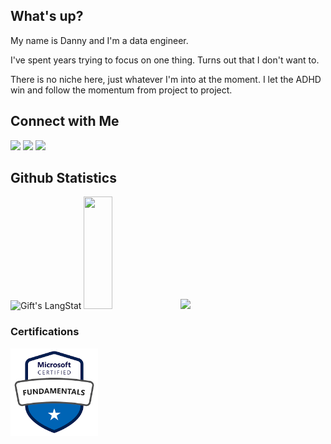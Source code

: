 ## What's up? 

My name is Danny and I'm a data engineer.

I've spent years trying to focus on one thing. Turns out that I don't want to. 

There is no niche here, just whatever I'm into at the moment. I let the ADHD win and follow the momentum from project to project.  

## Connect with Me

<a href="mailto:hello@dannyvilchez.com"><img src="https://img.shields.io/badge/Email-Red&logo=Gmail&logoColor=white"/></a>
<a href="https://linkedin.com/in/vilchezdanny"><img src="https://img.shields.io/badge/LinkedIn-blue"/></a>
<a href="https://x.com/_dannyvilchez"><img src="https://img.shields.io/badge/%E2%80%8E-black?logo=X&logoColor=white" /></a>


## Github Statistics

<img height="180em" src="https://github-readme-streak-stats.herokuapp.com/?user=dannyvilchez" alt="Gift's LangStat" />
<img height="180em" src="https://github-readme-stats.vercel.app/api/top-langs/?username=dannyvilchez" width="30%" />
<img height="180em" src="https://github-readme-stats-eight-theta.vercel.app/api?username=dannyvilchez&show_icons=true&theme=algolia&include_all_commits=true&count_private=true"/>


### Certifications

<img src="az900.png" alt="AZ-900 Certification" height="140em" />




<!--
<a href="https://www.dannyvilchez.com"><img src="https://img.shields.io/badge/dannyvilchez?style=flat&logo=Google-Chrome&logoColor=white"/></a>
ADD Blog


--> 
